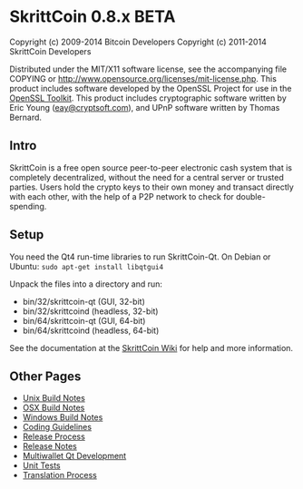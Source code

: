 SkrittCoin 0.8.x BETA
====================

Copyright (c) 2009-2014 Bitcoin Developers
Copyright (c) 2011-2014 SkrittCoin Developers

Distributed under the MIT/X11 software license, see the accompanying
file COPYING or http://www.opensource.org/licenses/mit-license.php.
This product includes software developed by the OpenSSL Project for use in the [OpenSSL Toolkit](http://www.openssl.org/). This product includes
cryptographic software written by Eric Young ([eay@cryptsoft.com](mailto:eay@cryptsoft.com)), and UPnP software written by Thomas Bernard.


Intro
---------------------
SkrittCoin is a free open source peer-to-peer electronic cash system that is
completely decentralized, without the need for a central server or trusted
parties.  Users hold the crypto keys to their own money and transact directly
with each other, with the help of a P2P network to check for double-spending.


Setup
---------------------
You need the Qt4 run-time libraries to run SkrittCoin-Qt. On Debian or Ubuntu:
	`sudo apt-get install libqtgui4`

Unpack the files into a directory and run:

- bin/32/skrittcoin-qt (GUI, 32-bit)
- bin/32/skrittcoind (headless, 32-bit)
- bin/64/skrittcoin-qt (GUI, 64-bit)
- bin/64/skrittcoind (headless, 64-bit)

See the documentation at the [SkrittCoin Wiki](http://skrittcoin.info)
for help and more information.


Other Pages
---------------------
- [Unix Build Notes](build-unix.md)
- [OSX Build Notes](build-osx.md)
- [Windows Build Notes](build-msw.md)
- [Coding Guidelines](coding.md)
- [Release Process](release-process.md)
- [Release Notes](release-notes.md)
- [Multiwallet Qt Development](multiwallet-qt.md)
- [Unit Tests](unit-tests.md)
- [Translation Process](translation_process.md)
